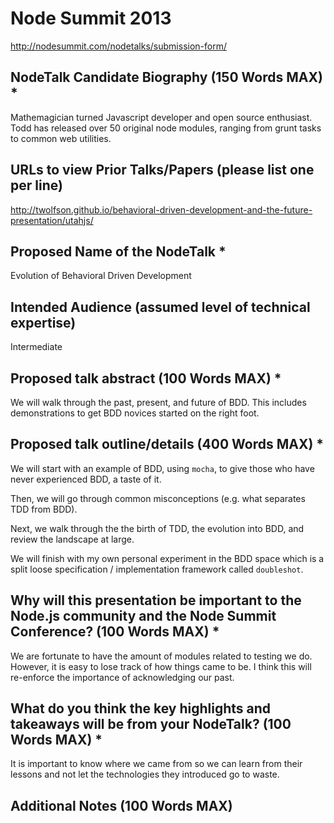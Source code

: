 # Node Summit 2013
http://nodesummit.com/nodetalks/submission-form/

## NodeTalk Candidate Biography (150 Words MAX) *
Mathemagician turned Javascript developer and open source enthusiast. Todd has released over 50 original node modules, ranging from grunt tasks to common web utilities.

## URLs to view Prior Talks/Papers (please list one per line)
http://twolfson.github.io/behavioral-driven-development-and-the-future-presentation/utahjs/

## Proposed Name of the NodeTalk *
Evolution of Behavioral Driven Development

## Intended Audience (assumed level of technical expertise)
Intermediate

## Proposed talk abstract (100 Words MAX) *
We will walk through the past, present, and future of BDD. This includes demonstrations to get BDD novices started on the right foot.

## Proposed talk outline/details (400 Words MAX) *
We will start with an example of BDD, using `mocha`, to give those who have never experienced BDD, a taste of it.

Then, we will go through common misconceptions (e.g. what separates TDD from BDD).

Next, we walk through the the birth of TDD, the evolution into BDD, and review the landscape at large.

We will finish with my own personal experiment in the BDD space which is a split loose specification / implementation framework called `doubleshot`.

## Why will this presentation be important to the Node.js community and the Node Summit Conference? (100 Words MAX) *
We are fortunate to have the amount of modules related to testing we do. However, it is easy to lose track of how things came to be. I think this will re-enforce the importance of acknowledging our past.

## What do you think the key highlights and takeaways will be from your NodeTalk? (100 Words MAX) *
It is important to know where we came from so we can learn from their lessons and not let the technologies they introduced go to waste.

## Additional Notes (100 Words MAX)